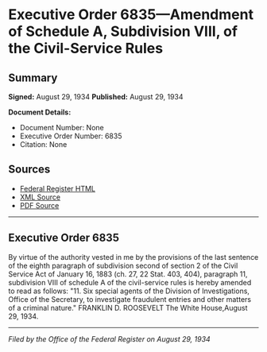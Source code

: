 # Executive Order 6835—Amendment of Schedule A, Subdivision VIII, of the Civil-Service Rules

## Summary

**Signed:** August 29, 1934
**Published:** August 29, 1934

**Document Details:**
- Document Number: None
- Executive Order Number: 6835
- Citation: None

## Sources
- [Federal Register HTML](https://www.presidency.ucsb.edu/documents/executive-order-6835-amendment-schedule-subdivision-viii-the-civil-service-rules)
- [XML Source](None)
- [PDF Source](None)

---

## Executive Order 6835

By virtue of the authority vested in me by the provisions of the last sentence of the eighth paragraph of subdivision second of section 2 of the Civil Service Act of January 16, 1883 (ch. 27, 22 Stat. 403, 404), paragraph 11, subdivision VIII of schedule A of the civil-service rules is hereby amended to read as follows:
"11. Six special agents of the Division of Investigations, Office of the Secretary, to investigate fraudulent entries and other matters of a criminal nature."
FRANKLIN D. ROOSEVELT
The White House,August 29, 1934.

---

*Filed by the Office of the Federal Register on August 29, 1934*
